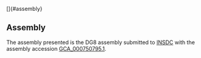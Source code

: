 []{#assembly}

Assembly
--------

The assembly presented is the DG8 assembly submitted to
[INSDC](http://www.insdc.org) with the assembly accession
[GCA\_000750795.1](http://www.ebi.ac.uk/ena/data/view/GCA_000750795.1).

